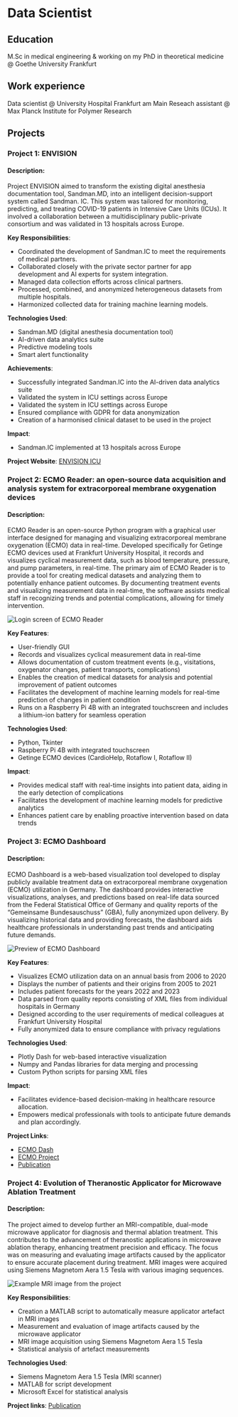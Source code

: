 # Data Scientist

## Education
M.Sc in medical engineering & working on my PhD in theoretical medicine @ Goethe University Frankfurt

## Work experience
Data scientist @ University Hospital Frankfurt am Main
Reseach assistant @ Max Planck Institute for Polymer Research

## Projects

### Project 1: ENVISION

#### Description: 
Project ENVISION aimed to transform the existing digital anesthesia documentation tool, Sandman.MD, into an intelligent decision-support system called Sandman. IC. This system was tailored for monitoring, predicting, and treating COVID-19 patients in Intensive Care Units (ICUs). It involved a collaboration between a multidisciplinary public-private consortium and was validated in 13 hospitals across Europe. 
 
**Key Responsibilities**: 
- Coordinated the development of Sandman.IC to meet the requirements of medical partners. 
- Collaborated closely with the private sector partner for app development and AI experts for system integration. 
- Managed data collection efforts across clinical partners. 
- Processed, combined, and anonymized heterogeneous datasets from multiple hospitals. 
- Harmonized collected data for training machine learning models. 

**Technologies Used**: 
- Sandman.MD (digital anesthesia documentation tool) 
- AI-driven data analytics suite 
- Predictive modeling tools 
- Smart alert functionality 

**Achievements**: 
- Successfully integrated Sandman.IC into the AI-driven data analytics suite
- Validated the system in ICU settings across Europe
- Validated the system in ICU settings across Europe
- Ensured compliance with GDPR for data anonymization
- Creation of a harmonised clinical dataset to be used in the project

**Impact**:
- Sandman.IC implemented at 13 hospitals across Europe

**Project Website**: [ENVISION ICU](https://www.envision-icu.eu/) 

### Project 2: ECMO Reader: an open-source data acquisition and analysis system for extracorporeal membrane oxygenation devices

#### Description: 
ECMO Reader is an open-source Python program with a graphical user interface designed for managing and visualizing extracorporeal membrane oxygenation (ECMO) data in real-time. Developed specifically for Getinge ECMO devices used at Frankfurt University Hospital, it records and visualizes cyclical measurement data, such as blood temperature, pressure, and pump parameters, in real-time. The primary aim of ECMO Reader is to provide a tool for creating medical datasets and analyzing them to potentially enhance patient outcomes. By documenting treatment events and visualizing measurement data in real-time, the software assists medical staff in recognizing trends and potential complications, allowing for timely intervention. 

![Login screen of ECMO Reader](/assets/ecmo_reader_example.png)
 
**Key Features**: 
- User-friendly GUI
- Records and visualizes cyclical measurement data in real-time
- Allows documentation of custom treatment events (e.g., visitations, oxygenator changes, patient transports, complications)
- Enables the creation of medical datasets for analysis and potential improvement of patient outcomes
- Facilitates the development of machine learning models for real-time prediction of changes in patient condition
- Runs on a Raspberry Pi 4B with an integrated touchscreen and includes a lithium-ion battery for seamless operation
 
**Technologies Used**: 
- Python, Tkinter
- Raspberry Pi 4B with integrated touchscreen 
- Getinge ECMO devices (CardioHelp, Rotaflow I, Rotaflow II) 

**Impact**: 
- Provides medical staff with real-time insights into patient data, aiding in the early detection of complications
- Facilitates the development of machine learning models for predictive analytics
- Enhances patient care by enabling proactive intervention based on data trends

### Project 3: ECMO Dashboard

#### Description: 
ECMO Dashboard is a web-based visualization tool developed to display publicly available treatment data on extracorporeal membrane oxygenation (ECMO) utilization in Germany. The dashboard provides interactive visualizations, analyses, and predictions based on real-life data sourced from the Federal Statistical Office of Germany and quality reports of the “Gemeinsame Bundesauschuss” (GBA), fully anonymized upon delivery.  By visualizing historical data and providing forecasts, the dashboard aids healthcare professionals in understanding past trends and anticipating future demands. 

![Preview of ECMO Dashboard](/assets/ecmo_dash_example.png)

**Key Features**: 
- Visualizes ECMO utilization data on an annual basis from 2006 to 2020 
- Displays the number of patients and their origins from 2005 to 2021
- Includes patient forecasts for the years 2022 and 2023
- Data parsed from quality reports consisting of XML files from individual hospitals in Germany
- Designed according to the user requirements of medical colleagues at Frankfurt University Hospital
- Fully anonymized data to ensure compliance with privacy regulations

**Technologies Used**: 
- Plotly Dash for web-based interactive visualization 
- Numpy and Pandas libraries for data merging and processing 
- Custom Python scripts for parsing XML files 

**Impact**: 
- Facilitates evidence-based decision-making in healthcare resource allocation. 
- Empowers medical professionals with tools to anticipate future demands and plan accordingly. 

**Project Links**: 
- [ECMO Dash](https://ecmo-dash.de/) 
- [ECMO Project](https://ecmo-project.de/)
- [Publication](https://doi.org/10.1007/s10916-024-02068-w)

### Project 4: Evolution of Theranostic Applicator for Microwave Ablation Treatment

#### Description: 
The project aimed to develop further an MRI-compatible, dual-mode microwave applicator for diagnosis and thermal ablation treatment. This contributes to the advancement of theranostic applications in microwave ablation therapy, enhancing treatment precision and efficacy. The focus was on measuring and evaluating image artifacts caused by the applicator to ensure accurate placement during treatment. MRI images were acquired using Siemens Magnetom Aera 1.5 Tesla with various imaging sequences. 

![Example MRI image from the project](/assets/applicator_image_example.png)

**Key Responsibilities**: 
- Creation a MATLAB script to automatically measure applicator artefact in MRI images
- Measurement and evaluation of image artifacts caused by the microwave applicator 
- MRI image acquisition using Siemens Magnetom Aera 1.5 Tesla
- Statistical analysis of artefact measurements

**Technologies Used**: 
- Siemens Magnetom Aera 1.5 Tesla (MRI scanner) 
- MATLAB for script development 
- Microsoft Excel for statistical analysis 

**Project links**:
[Publication](https://doi.org/10.1515/freq-2022-0088)
